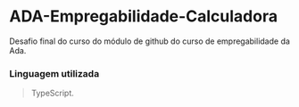 # ADA-Empregabilidade-Calculadora
Desafio final do curso do módulo de github do curso de empregabilidade da Ada.

### Linguagem utilizada
> TypeScript.